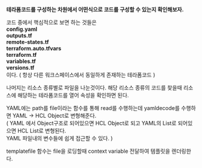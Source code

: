 **테라폼코드를 구성하는 차원에서 어떤식으로 코드를 구성할 수 있는지 확인해보자.**

코드 중에서 핵심적으로 보면 하는 것들은  
**config.yaml  
outputs.tf  
remote-states.tf  
terraform.auto.tfvars  
terraform.tf  
variables.tf  
versions.tf**  
이다. ( 항상 다른 워크스페이스에서 동일하게 존재하는 테라폼코드 )

나머지는 리소스 종류별로 파일을 나눈것이다.
해당 리소스 종류의 코드를 찾을때 리소스에 해당하는 테라폼코드를 열어 속성을 확인하면 된다.

YAML에는 path를 file이라는 함수를 통해 read를 수행하는데 yamldecode를 수행하면
YAML → HCL Object로 변형해준다.  
( YAML 에서 Object구조로 되어있으면 HCL Object로 되고 YAML의 List로 되어있으면 HCL List로 변형된다.  
YAML 파일내의 변수들에 쉽게 접근할 수 있다. )

templatefile 함수는 file을 로딩할때 context variable 전달하여 템플릿을 렌더링한다.
